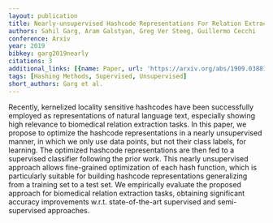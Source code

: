 ```yaml
---
layout: publication
title: Nearly-unsupervised Hashcode Representations For Relation Extraction
authors: Sahil Garg, Aram Galstyan, Greg Ver Steeg, Guillermo Cecchi
conference: Arxiv
year: 2019
bibkey: garg2019nearly
citations: 3
additional_links: [{name: Paper, url: 'https://arxiv.org/abs/1909.03881'}]
tags: [Hashing Methods, Supervised, Unsupervised]
short_authors: Garg et al.
---
```

Recently, kernelized locality sensitive hashcodes have been successfully
employed as representations of natural language text, especially showing high
relevance to biomedical relation extraction tasks. In this paper, we propose to
optimize the hashcode representations in a nearly unsupervised manner, in which
we only use data points, but not their class labels, for learning. The
optimized hashcode representations are then fed to a supervised classifier
following the prior work. This nearly unsupervised approach allows fine-grained
optimization of each hash function, which is particularly suitable for building
hashcode representations generalizing from a training set to a test set. We
empirically evaluate the proposed approach for biomedical relation extraction
tasks, obtaining significant accuracy improvements w.r.t. state-of-the-art
supervised and semi-supervised approaches.